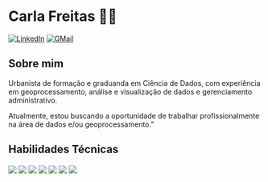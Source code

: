 # Carla Freitas 👋🏽

[![LinkedIn](https://img.shields.io/badge/LinkedIn-0077B5?style=for-the-badge&logo=linkedin&logoColor=white)](https://www.linkedin.com/in/freitas-carla/) [![GMail](https://img.shields.io/badge/Gmail-D14836?style=for-the-badge&logo=gmail&logoColor=white)](mailto:contatocarlafreitas@gmail.com)

## Sobre mim

Urbanista de formação e graduanda em Ciência de Dados, com experiência em geoprocessamento, análise e visualização de dados e gerenciamento administrativo.

Atualmente, estou buscando a oportunidade de trabalhar profissionalmente na área de dados e/ou geoprocessamento.”

## Habilidades Técnicas
<div style="display: inline_block">
  <img align="center" src="https://img.shields.io/badge/Python-3776AB?style=for-the-badge&logo=python&logoColor=white" />
  <img align="center" src="https://img.shields.io/badge/Jupyter-F37626.svg?&style=for-the-badge&logo=Jupyter&logoColor=white" />
  <img align="center" src="https://img.shields.io/badge/VSCode-0078D4?style=for-the-badge&logo=visual%20studio%20code&logoColor=white" />
  <img align="center" src="https://img.shields.io/badge/Microsoft_Excel-217346?style=for-the-badge&logo=microsoft-excel&logoColor=white" />
  <img align="center" src="https://img.shields.io/badge/Sqlite-003B57?style=for-the-badge&logo=sqlite&logoColor=white" />
  <img align="center" src="https://img.shields.io/badge/PostgreSQL-316192?style=for-the-badge&logo=postgresql&logoColor=white" />
  <img align="center" src="https://img.shields.io/badge/Tableau-E97627?style=for-the-badge&logo=Tableau&logoColor=white" />
</div>
    
  
